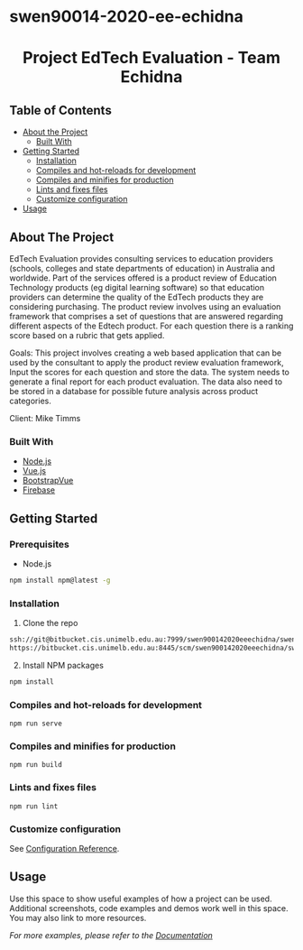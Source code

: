# swen90014-2020-ee-echidna
<h1 align="center">
    Project EdTech Evaluation - Team Echidna
</h1>

## Table of Contents

* [About the Project](#about-the-project)
  * [Built With](#built-with)
* [Getting Started](#getting-started)
  * [Installation](#installation)
  * [Compiles and hot-reloads for development](#Compiles-and-hot-reloads-for-development)
  * [Compiles and minifies for production](#Compiles-and-minifies-for-production)
  * [Lints and fixes files](#Lints-and-fixes-files)
  * [Customize configuration](#Customize-configuration)
* [Usage](#usage)

<!-- ABOUT THE PROJECT -->
## About The Project
EdTech Evaluation provides consulting services to education providers (schools, colleges and state departments of education) in Australia and worldwide. Part of the services offered is a product review of Education Technology products (eg digital learning software) so that education providers can determine the quality of the EdTech products they are considering purchasing. The product review involves using an evaluation framework that comprises a set of questions that are answered regarding different aspects of the Edtech product. For each question there is a ranking score based on a rubric that gets applied.

Goals: This project involves creating a web based application that can be used by the consultant to apply the product review evaluation framework, Input the scores for each question and store the data. The system needs to generate a final report for each product evaluation. The data also need to be stored in a database for possible future analysis across product categories. 

Client: Mike Timms


### Built With
* [Node.js](https://nodejs.org/en/)
* [Vue.js](https://vuejs.org/)
* [BootstrapVue](https://bootstrap-vue.org/)
* [Firebase](https://firebase.google.com/)

<!-- GETTING STARTED -->
## Getting Started

### Prerequisites

* Node.js
```sh
npm install npm@latest -g
```

### Installation
1. Clone the repo
```sh
ssh://git@bitbucket.cis.unimelb.edu.au:7999/swen900142020eeechidna/swen90014-2020-ee-echidna.git
https://bitbucket.cis.unimelb.edu.au:8445/scm/swen900142020eeechidna/swen90014-2020-ee-echidna.git
```
2. Install NPM packages
```sh
npm install
```

### Compiles and hot-reloads for development
```
npm run serve
```

### Compiles and minifies for production
```
npm run build
```

### Lints and fixes files
```
npm run lint
```

### Customize configuration
See [Configuration Reference](https://cli.vuejs.org/config/).



<!-- USAGE EXAMPLES -->
## Usage

Use this space to show useful examples of how a project can be used. Additional screenshots, code examples and demos work well in this space. You may also link to more resources.

_For more examples, please refer to the [Documentation](https://example.com)_
